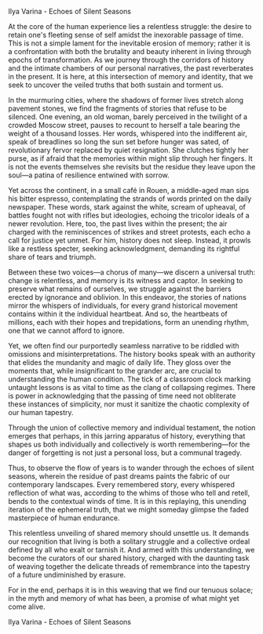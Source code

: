 Ilya Varina - Echoes of Silent Seasons

At the core of the human experience lies a relentless struggle: the desire to retain one's fleeting sense of self amidst the inexorable passage of time. This is not a simple lament for the inevitable erosion of memory; rather it is a confrontation with both the brutality and beauty inherent in living through epochs of transformation. As we journey through the corridors of history and the intimate chambers of our personal narratives, the past reverberates in the present. It is here, at this intersection of memory and identity, that we seek to uncover the veiled truths that both sustain and torment us.

In the murmuring cities, where the shadows of former lives stretch along pavement stones, we find the fragments of stories that refuse to be silenced. One evening, an old woman, barely perceived in the twilight of a crowded Moscow street, pauses to recount to herself a tale bearing the weight of a thousand losses. Her words, whispered into the indifferent air, speak of breadlines so long the sun set before hunger was sated, of revolutionary fervor replaced by quiet resignation. She clutches tightly her purse, as if afraid that the memories within might slip through her fingers. It is not the events themselves she revisits but the residue they leave upon the soul—a patina of resilience entwined with sorrow.

Yet across the continent, in a small café in Rouen, a middle-aged man sips his bitter espresso, contemplating the strands of words printed on the daily newspaper. These words, stark against the white, scream of upheaval, of battles fought not with rifles but ideologies, echoing the tricolor ideals of a newer revolution. Here, too, the past lives within the present; the air charged with the reminiscences of strikes and street protests, each echo a call for justice yet unmet. For him, history does not sleep. Instead, it prowls like a restless specter, seeking acknowledgment, demanding its rightful share of tears and triumph.

Between these two voices—a chorus of many—we discern a universal truth: change is relentless, and memory is its witness and captor. In seeking to preserve what remains of ourselves, we struggle against the barriers erected by ignorance and oblivion. In this endeavor, the stories of nations mirror the whispers of individuals, for every grand historical movement contains within it the individual heartbeat. And so, the heartbeats of millions, each with their hopes and trepidations, form an unending rhythm, one that we cannot afford to ignore.

Yet, we often find our purportedly seamless narrative to be riddled with omissions and misinterpretations. The history books speak with an authority that elides the mundanity and magic of daily life. They gloss over the moments that, while insignificant to the grander arc, are crucial to understanding the human condition. The tick of a classroom clock marking untaught lessons is as vital to time as the clang of collapsing regimes. There is power in acknowledging that the passing of time need not obliterate these instances of simplicity, nor must it sanitize the chaotic complexity of our human tapestry.

Through the union of collective memory and individual testament, the notion emerges that perhaps, in this jarring apparatus of history, everything that shapes us both individually and collectively is worth remembering—for the danger of forgetting is not just a personal loss, but a communal tragedy.

Thus, to observe the flow of years is to wander through the echoes of silent seasons, wherein the residue of past dreams paints the fabric of our contemporary landscapes. Every remembered story, every whispered reflection of what was, according to the whims of those who tell and retell, bends to the contextual winds of time. It is in this replaying, this unending iteration of the ephemeral truth, that we might someday glimpse the faded masterpiece of human endurance.

This relentless unveiling of shared memory should unsettle us. It demands our recognition that living is both a solitary struggle and a collective ordeal defined by all who exalt or tarnish it. And armed with this understanding, we become the curators of our shared history, charged with the daunting task of weaving together the delicate threads of remembrance into the tapestry of a future undiminished by erasure.

For in the end, perhaps it is in this weaving that we find our tenuous solace; in the myth and memory of what has been, a promise of what might yet come alive.

Ilya Varina - Echoes of Silent Seasons